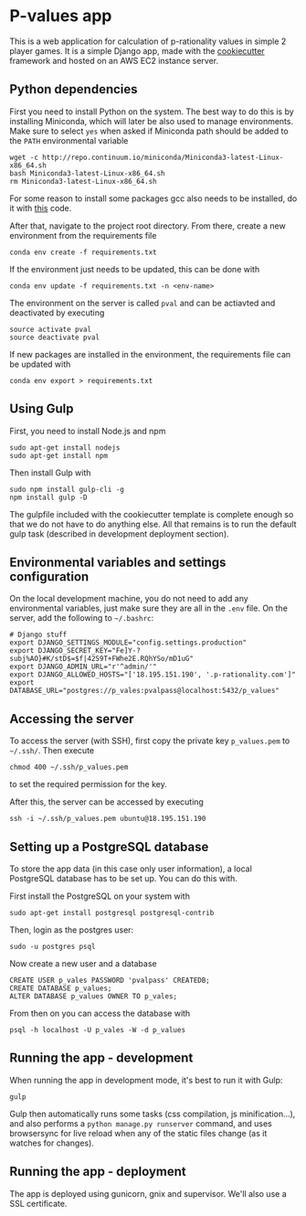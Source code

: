 # P-values app

This is a web application for calculation of p-rationality values in simple 2 player games. It is a simple Django app, made with the [cookiecutter](https://github.com/pydanny/cookiecutter-django) framework and hosted on an AWS EC2 instance server.

## Python dependencies

First you need to install Python on the system. The best way to do this is by installing Miniconda, which will later be also used to manage environments. Make sure to select `yes` when asked if Miniconda path should be added to the `PATH` environmental variable

```
wget -c http://repo.continuum.io/miniconda/Miniconda3-latest-Linux-x86_64.sh
bash Miniconda3-latest-Linux-x86_64.sh
rm Miniconda3-latest-Linux-x86_64.sh
```

For some reason to install some packages gcc also needs to be installed, do it with [this](https://gist.github.com/application2000/73fd6f4bf1be6600a2cf9f56315a2d91#gistcomment-2119543) code.

After that, navigate to the project root directory. From there, create a new environment from the requirements file
```
conda env create -f requirements.txt
```
If the environment just needs to be updated, this can be done with
```
conda env update -f requirements.txt -n <env-name>
```

The environment on the server is called `pval` and can be actiavted and deactivated by executing
```
source activate pval
source deactivate pval
```

If new packages are installed in the environment, the requirements file can be updated with
```
conda env export > requirements.txt
```

## Using Gulp

First, you need to install Node.js and npm
```
sudo apt-get install nodejs
sudo apt-get install npm
```

Then install Gulp with
```
sudo npm install gulp-cli -g
npm install gulp -D
```

The gulpfile included with the cookiecutter template is complete enough so that we do not have to do anything else. All that remains is to run the default gulp task (described in development deployment section).

## Environmental variables and settings configuration
On the local development machine, you do not need to add any environmental variables, just make sure they are all in the `.env` file. On the server, add the following to `~/.bashrc`:
```
# Django stuff
export DJANGO_SETTINGS_MODULE="config.settings.production"
export DJANGO_SECRET_KEY="Fe]Y-?subj%AO}#K/stD$=$f|42S9T+FWhe2E.RQhYSo/mD1uG"
export DJANGO_ADMIN_URL="r'^admin/'"
export DJANGO_ALLOWED_HOSTS="['18.195.151.190', '.p-rationality.com']"
export DATABASE_URL="postgres://p_vales:pvalpass@localhost:5432/p_values"
```

## Accessing the server

To access the server (with SSH), first copy the private key `p_values.pem` to `~/.ssh/`. Then execute
```
chmod 400 ~/.ssh/p_values.pem
```
to set the required permission for the key.

After this, the server can be accessed by executing
```
ssh -i ~/.ssh/p_values.pem ubuntu@18.195.151.190
```

## Setting up a PostgreSQL database
To store the app data (in this case only user information), a local PostgreSQL database has to be set up. You can do this with.

First install the PostgreSQL on your system with
```
sudo apt-get install postgresql postgresql-contrib
```

Then, login as the postgres user:
```
sudo -u postgres psql
```

Now create a new user and a database
```
CREATE USER p_vales PASSWORD 'pvalpass' CREATEDB;
CREATE DATABASE p_values;
ALTER DATABASE p_values OWNER TO p_vales;
```

From then on you can access the database with
```
psql -h localhost -U p_vales -W -d p_values
```

## Running the app - development
When running the app in development mode, it's best to run it with Gulp:
```
gulp
```

Gulp then automatically runs some tasks (css compilation, js minification...), and also performs a `python manage.py runserver` command, and uses browsersync for live reload when any of the static files change (as it watches for changes).

## Running the app - deployment
The app is deployed using gunicorn, gnix and supervisor. We'll also use a SSL certificate.
